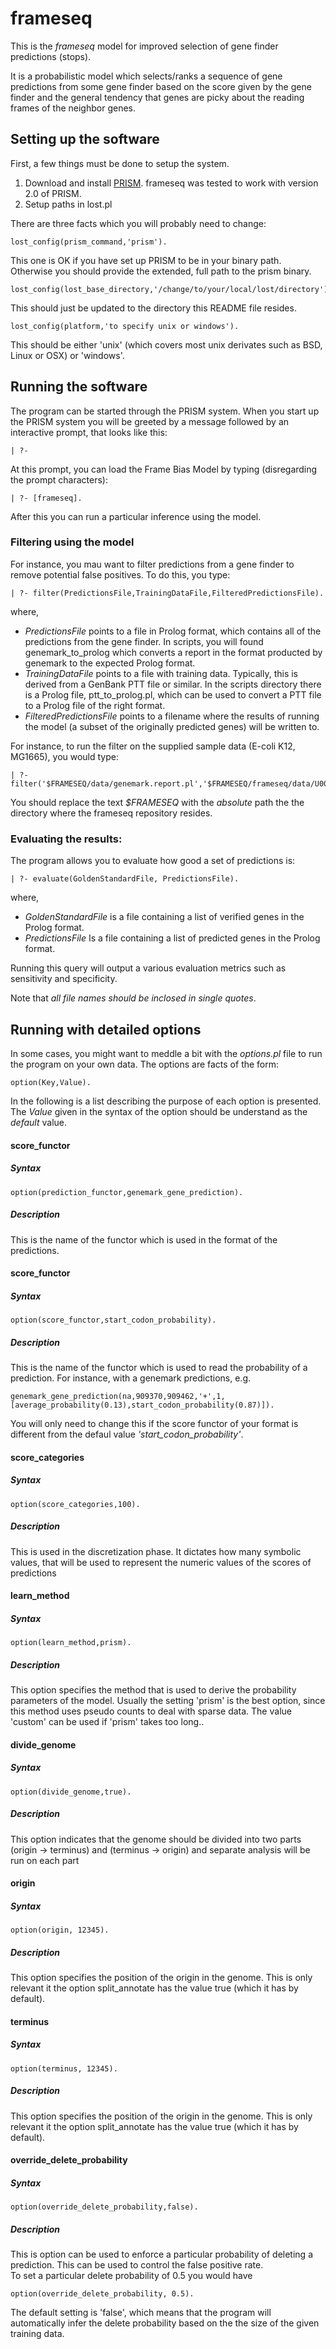 frameseq
========

This is the _frameseq_ model for improved selection of gene finder predictions (stops).

It is a probabilistic model which selects/ranks a sequence of gene predictions
from some gene finder based on the score given by the gene finder and the general
tendency that genes are picky about the reading frames of the neighbor genes.

Setting up the software
-----------------------

First, a few things must be done to setup the system. 

1. Download and install [PRISM](http://sato-www.cs.titech.ac.jp/prism/). 
   frameseq was tested to work with version 2.0 of PRISM.
2. Setup paths in lost.pl

There are three facts which you will probably need to change:

	lost_config(prism_command,'prism').

This one is OK if you have set up PRISM to be in your binary path. Otherwise you should 
provide the extended, full path to the prism binary.

	lost_config(lost_base_directory,'/change/to/your/local/lost/directory').

This should just be updated to the directory this README file resides.

	lost_config(platform,'to specify unix or windows').

This should be either 'unix' (which covers most unix derivates such as BSD, Linux or OSX) or 'windows'. 

Running the software
--------------------

The program can be started through the PRISM system. When you start up the PRISM system you will 
be greeted by a message followed by an interactive prompt, that looks like this:

	| ?-

At this prompt, you can load the Frame Bias Model by typing (disregarding the prompt characters): 

	| ?- [frameseq].

After this you can run a particular inference using the model. 

### Filtering using the model

For instance, you mau want to filter predictions from a gene finder to remove potential 
false positives. To do this, you type:

	| ?- filter(PredictionsFile,TrainingDataFile,FilteredPredictionsFile).

where,

- *PredictionsFile* points to a file in Prolog format, which contains all of the predictions from the 
  gene finder. In scripts, you will found genemark_to_prolog which converts a report in the format
  producted by genemark to the expected Prolog format. 
- *TrainingDataFile* points to a file with training data. Typically, this is derived from a GenBank PTT file or similar.
  In the scripts directory there is a Prolog file, ptt_to_prolog.pl, which can be used to convert a PTT file to a 
  Prolog file of the right format.
- *FilteredPredictionsFile* points to a filename where the results of running the model (a subset of the originally
  predicted genes) will be written to.

For instance, to run the filter on the supplied sample data (E-coli K12, MG1665), you would type:

	| ?- filter('$FRAMESEQ/data/genemark.report.pl','$FRAMESEQ/frameseq/data/U00095.ptt.pl','$FRAMESEQ/data/filter_results.pl').

You should replace the text *$FRAMESEQ* with the _absolute_ path the the directory where the frameseq repository resides.

### Evaluating the results:

The program allows you to evaluate how good a set of predictions is: 

	| ?- evaluate(GoldenStandardFile, PredictionsFile).

where,

- *GoldenStandardFile* is a file containing a list of verified genes in the Prolog format.
- *PredictionsFile* Is a file containing a list of predicted genes in the Prolog format.

Running this query will output a various evaluation metrics such as sensitivity and specificity.

Note that  _all file names should be inclosed in single quotes_.


Running with detailed options
-----------------------------

In some cases, you might want to meddle a bit with the *options.pl* file to run the program on your own data.
The options are facts of the form:

	option(Key,Value).

In the following is a list describing the purpose of each option is presented. The _Value_ given in the
syntax of the option should be understand as the _default_ value.

#### score_functor
##### Syntax
	option(prediction_functor,genemark_gene_prediction).
##### Description
This is the name of the functor which is used in the format of the predictions.

#### score_functor
##### Syntax
	option(score_functor,start_codon_probability).
##### Description
This is the name of the functor which is used to read the probability of a prediction. For instance, with a genemark predictions, e.g.

	genemark_gene_prediction(na,909370,909462,'+',1,[average_probability(0.13),start_codon_probability(0.87)]).

You will only need to change this if the score functor of your format is different from the defaul value *'start_codon_probability'*.

#### score_categories
##### Syntax
	option(score_categories,100).
##### Description
This is used in the discretization phase. It dictates how many
symbolic values, that will be used to represent the numeric values of
the scores of predictions

#### learn_method 
##### Syntax
	option(learn_method,prism).
##### Description
This option specifies the method that is used to derive the
probability parameters of the model. Usually the setting 
'prism' is the best option, since this method uses pseudo counts
to deal with sparse data. The value 'custom' can be used if
'prism' takes too long.. 

#### divide_genome
##### Syntax
	option(divide_genome,true).	
##### Description
This option indicates that the genome should be divided into two
parts (origin -> terminus) and (terminus -> origin) and separate
analysis will be run on each part

#### origin
##### Syntax
	option(origin, 12345). 
##### Description	
This option specifies the position of the origin in the genome.
This is only relevant it the option split_annotate has the value true
(which it has by default).

#### terminus 
##### Syntax
	option(terminus, 12345). 
##### Description
This option specifies the position of the origin in the genome.
This is only relevant it the option split_annotate has the value true
(which it has by default).

#### override_delete_probability
##### Syntax
	option(override_delete_probability,false).	
##### Description
This is option can be used to enforce a particular probability of 
deleting a prediction. This can be used to control the false
positive rate.  
To set a particular delete probability of 0.5 you would have

	option(override_delete_probability, 0.5).
	
The default setting is 'false', which means that the program
will automatically infer the delete probability based on the
the size of the given training data.
